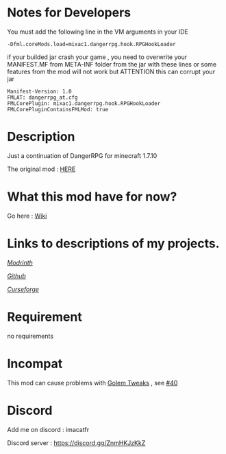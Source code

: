 # Notes for Developers

You must add the following line in the VM arguments in your IDE

    -Dfml.coreMods.load=mixac1.dangerrpg.hook.RPGHookLoader

if your builded jar crash your game , you need to overwrite your MANIFEST.MF from META-INF folder from the jar
with these lines or some features from the mod will not work but ATTENTION this can corrupt your jar

    Manifest-Version: 1.0
    FMLAT: dangerrpg_at.cfg
    FMLCorePlugin: mixac1.dangerrpg.hook.RPGHookLoader
    FMLCorePluginContainsFMLMod: true
    
# Description

Just a continuation of DangerRPG for minecraft 1.7.10

The original mod : [HERE](https://legacy.curseforge.com/minecraft/mc-mods/dangerrpg)

# What this mod have for now?

Go here : [Wiki](https://github.com/quentin452/DangerRPG-Continuation/wiki)

# Links to descriptions of my projects.

[*Modrinth*](https://modrinth.com/mod/dangerrpg-continuation)

[*Github*](https://github.com/quentin452/DangerRPG-Continuation)

[*Curseforge*](https://legacy.curseforge.com/minecraft/mc-mods/dangerrpg-continuation)

# Requirement

no requirements

# Incompat

This mod can cause problems with [Golem Tweaks](https://www.curseforge.com/minecraft/mc-mods/golem-tweaks) , see [#40](https://github.com/quentin452/DangerRPG-Continuation/issues/40) 

# Discord

Add me on discord : imacatfr

Discord server : https://discord.gg/ZnmHKJzKkZ

